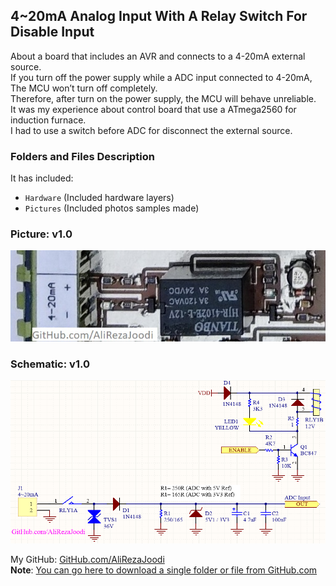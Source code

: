 ﻿## 4~20mA Analog Input With A Relay Switch For Disable Input 
About a board that includes an AVR and connects to a 4-20mA external source.  
If you turn off the power supply while a ADC input connected to 4-20mA, The MCU won’t turn off completely.  
Therefore, after turn on the power supply, the MCU will behave unreliable.  
It was my experience about control board that use a ATmega2560 for induction furnace.  
I had to use a switch before ADC for disconnect the external source.  

### Folders and Files Description
It has included:
- `Hardware` (Included hardware layers)
- `Pictures` (Included photos samples made)

### Picture: v1.0
![](Pictures/v1.0.jpg)

### Schematic: v1.0
![](Hardware/v1.0.png)

My GitHub: [GitHub.com/AliRezaJoodi](https://github.com/AliRezaJoodi)  
**Note**: [You can go here to download a single folder or file from GitHub.com](https://minhaskamal.github.io/DownGit/#/home)
